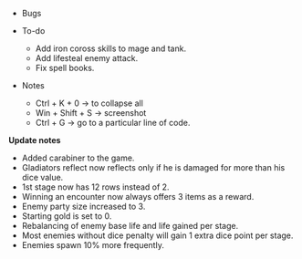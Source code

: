 - Bugs

- To-do
    - Add iron coross skills to mage and tank.
    - Add lifesteal enemy attack.
    - Fix spell books.

- Notes
    - Ctrl + K + 0     -> to collapse all
    - Win + Shift + S  -> screenshot
    - Ctrl + G         -> go to a particular line of code.

**Update notes**
- Added carabiner to the game.
- Gladiators reflect now reflects only if he is damaged for more than his dice value.
- 1st stage now has 12 rows instead of 2.
- Winning an encounter now always offers 3 items as a reward.
- Enemy party size increased to 3.
- Starting gold is set to 0.
- Rebalancing of enemy base life and life gained per stage.
- Most enemies without dice penalty will gain 1 extra dice point per stage.
- Enemies spawn 10% more frequently.